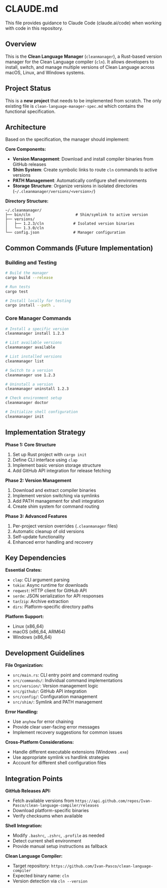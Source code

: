 # CLAUDE.md

This file provides guidance to Claude Code (claude.ai/code) when working with code in this repository.

## Overview

This is the **Clean Language Manager** (`cleanmanager`), a Rust-based version manager for the Clean Language compiler (`cln`). It allows developers to install, switch, and manage multiple versions of Clean Language across macOS, Linux, and Windows systems.

## Project Status

This is a **new project** that needs to be implemented from scratch. The only existing file is `clean-language-manager-spec.md` which contains the functional specification.

## Architecture

Based on the specification, the manager should implement:

**Core Components:**
- **Version Management**: Download and install compiler binaries from GitHub releases
- **Shim System**: Create symbolic links to route `cln` commands to active versions
- **PATH Management**: Automatically configure shell environments
- **Storage Structure**: Organize versions in isolated directories (`~/.cleanmanager/versions/<version>/`)

**Directory Structure:**
```
~/.cleanmanager/
├── bin/cln                    # Shim/symlink to active version
├── versions/
│   ├── 1.2.3/cln             # Isolated version binaries
│   └── 1.3.0/cln
└── config.json               # Manager configuration
```

## Common Commands (Future Implementation)

### Building and Testing
```bash
# Build the manager
cargo build --release

# Run tests
cargo test

# Install locally for testing
cargo install --path .
```

### Core Manager Commands
```bash
# Install a specific version
cleanmanager install 1.2.3

# List available versions
cleanmanager available

# List installed versions
cleanmanager list

# Switch to a version
cleanmanager use 1.2.3

# Uninstall a version
cleanmanager uninstall 1.2.3

# Check environment setup
cleanmanager doctor

# Initialize shell configuration
cleanmanager init
```

## Implementation Strategy

**Phase 1: Core Structure**
1. Set up Rust project with `cargo init`
2. Define CLI interface using `clap`
3. Implement basic version storage structure
4. Add GitHub API integration for release fetching

**Phase 2: Version Management**
1. Download and extract compiler binaries
2. Implement version switching via symlinks
3. Add PATH management for shell integration
4. Create shim system for command routing

**Phase 3: Advanced Features**
1. Per-project version overrides (`.cleanmanager` files)
2. Automatic cleanup of old versions
3. Self-update functionality
4. Enhanced error handling and recovery

## Key Dependencies

**Essential Crates:**
- `clap`: CLI argument parsing
- `tokio`: Async runtime for downloads
- `reqwest`: HTTP client for GitHub API
- `serde`: JSON serialization for API responses
- `tar`/`zip`: Archive extraction
- `dirs`: Platform-specific directory paths

**Platform Support:**
- Linux (x86_64)
- macOS (x86_64, ARM64)
- Windows (x86_64)

## Development Guidelines

**File Organization:**
- `src/main.rs`: CLI entry point and command routing
- `src/commands/`: Individual command implementations
- `src/version/`: Version management logic
- `src/github/`: GitHub API integration
- `src/config/`: Configuration management
- `src/shim/`: Symlink and PATH management

**Error Handling:**
- Use `anyhow` for error chaining
- Provide clear user-facing error messages
- Implement recovery suggestions for common issues

**Cross-Platform Considerations:**
- Handle different executable extensions (Windows `.exe`)
- Use appropriate symlink vs hardlink strategies
- Account for different shell configuration files

## Integration Points

**GitHub Releases API:**
- Fetch available versions from `https://api.github.com/repos/Ivan-Pasco/clean-language-compiler/releases`
- Download platform-specific binaries
- Verify checksums when available

**Shell Integration:**
- Modify `.bashrc`, `.zshrc`, `.profile` as needed
- Detect current shell environment
- Provide manual setup instructions as fallback

**Clean Language Compiler:**
- Target repository: `https://github.com/Ivan-Pasco/clean-language-compiler`
- Expected binary name: `cln`
- Version detection via `cln --version`